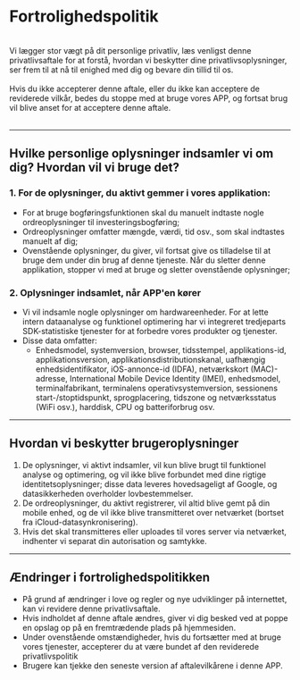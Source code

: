 # Fortrolighedspolitik
<br>
Vi lægger stor vægt på dit personlige privatliv, læs venligst denne privatlivsaftale for at forstå, hvordan vi beskytter dine privatlivsoplysninger, ser frem til at nå til enighed med dig og bevare din tillid til os.
<br><br>Hvis du ikke accepterer denne aftale, eller du ikke kan acceptere de reviderede vilkår, bedes du stoppe med at bruge vores APP, og fortsat brug vil blive anset for at acceptere denne aftale.
<br><br>

***

## Hvilke personlige oplysninger indsamler vi om dig? Hvordan vil vi bruge det?
### 1. For de oplysninger, du aktivt gemmer i vores applikation:
   - For at bruge bogføringsfunktionen skal du manuelt indtaste nogle ordreoplysninger til investeringsbogføring;
   - Ordreoplysninger omfatter mængde, værdi, tid osv., som skal indtastes manuelt af dig;
   - Ovenstående oplysninger, du giver, vil fortsat give os tilladelse til at bruge dem under din brug af denne tjeneste. Når du sletter denne applikation, stopper vi med at bruge og sletter ovenstående oplysninger;

### 2. Oplysninger indsamlet, når APP'en kører
   - Vi vil indsamle nogle oplysninger om hardwareenheder. For at lette intern dataanalyse og funktionel optimering har vi integreret tredjeparts SDK-statistiske tjenester for at forbedre vores produkter og tjenester.
   - Disse data omfatter:
      - Enhedsmodel, systemversion, browser, tidsstempel, applikations-id, applikationsversion, applikationsdistributionskanal, uafhængig enhedsidentifikator, iOS-annonce-id (IDFA), netværkskort (MAC)-adresse, International Mobile Device Identity (IMEI), enhedsmodel, terminalfabrikant, terminalens operativsystemversion, sessionens start-/stoptidspunkt, sprogplacering, tidszone og netværksstatus (WiFi osv.), harddisk, CPU og batteriforbrug osv.

***
## Hvordan vi beskytter brugeroplysninger
   1. De oplysninger, vi aktivt indsamler, vil kun blive brugt til funktionel analyse og optimering, og vil ikke blive forbundet med dine rigtige identitetsoplysninger; disse data leveres hovedsageligt af Google, og datasikkerheden overholder lovbestemmelser.
   2. De ordreoplysninger, du aktivt registrerer, vil altid blive gemt på din mobile enhed, og de vil ikke blive transmitteret over netværket (bortset fra iCloud-datasynkronisering).
   3. Hvis det skal transmitteres eller uploades til vores server via netværket, indhenter vi separat din autorisation og samtykke.
***
## Ændringer i fortrolighedspolitikken
   - På grund af ændringer i love og regler og nye udviklinger på internettet, kan vi revidere denne privatlivsaftale.
   - Hvis indholdet af denne aftale ændres, giver vi dig besked ved at poppe en opslag op på en fremtrædende plads på hjemmesiden.
   - Under ovenstående omstændigheder, hvis du fortsætter med at bruge vores tjenester, accepterer du at være bundet af den reviderede privatlivspolitik
   - Brugere kan tjekke den seneste version af aftalevilkårene i denne APP.
